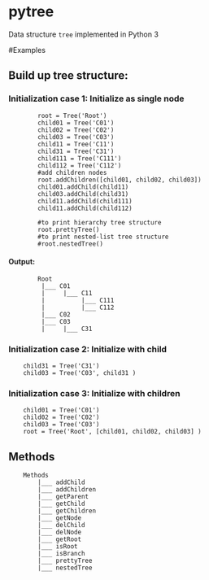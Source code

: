 pytree
======

Data structure `tree` implemented in Python 3
 
#Examples

## Build up tree structure:
### Initialization case 1: Initialize as single node
	        root = Tree('Root')
	        child01 = Tree('C01')
	        child02 = Tree('C02')
	        child03 = Tree('C03')
	        child11 = Tree('C11')
	        child31 = Tree('C31')
	        child111 = Tree('C111')
	        child112 = Tree('C112')
	        #add children nodes
	        root.addChildren([child01, child02, child03]) 
	        child01.addChild(child11)
	        child03.addChild(child31)
	        child11.addChild(child111)
	        child11.addChild(child112)
	        
	        #to print hierarchy tree structure
	        root.prettyTree()
	        #to print nested-list tree structure
	        #root.nestedTree()
#### Output:
		   	Root
	         |___ C01
	         |     |___ C11
	         |          |___ C111
	         |          |___ C112
	         |___ C02
	         |___ C03
	         |     |___ C31
	            
### Initialization case 2: Initialize with child
		child31 = Tree('C31')
	 	child03 = Tree('C03', child31 )
 			
### Initialization case 3: Initialize with children
		child01 = Tree('C01')
		child02 = Tree('C02')
		child03 = Tree('C03')
		root = Tree('Root', [child01, child02, child03] )
 			
## Methods
		Methods
			|___ addChild
			|___ addChildren
			|___ getParent
			|___ getChild
			|___ getChildren
			|___ getNode
			|___ delChild
			|___ delNode
			|___ getRoot
			|___ isRoot
			|___ isBranch
			|___ prettyTree
			|___ nestedTree
